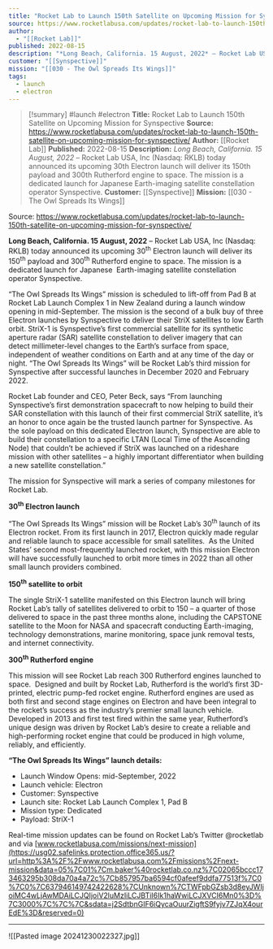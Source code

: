 ```yaml
---
title: "Rocket Lab to Launch 150th Satellite on Upcoming Mission for Synspective "
source: https://www.rocketlabusa.com/updates/rocket-lab-to-launch-150th-satellite-on-upcoming-mission-for-synspective/
author:
  - "[[Rocket Lab]]"
published: 2022-08-15
description: "*Long Beach, California. 15 August, 2022* – Rocket Lab USA, Inc (Nasdaq: RKLB) today announced its upcoming 30th Electron launch will deliver its 150th payload and 300th Rutherford engine to space. The mission is a dedicated launch for Japanese Earth-imaging satellite constellation operator Synspective."
customer: "[[Synspective]]"
mission: "[[030 - The Owl Spreads Its Wings]]"
tags:
  - launch
  - electron
---
```

>[!summary]
#launch #electron
**Title:** Rocket Lab to Launch 150th Satellite on Upcoming Mission for Synspective 
**Source:** https://www.rocketlabusa.com/updates/rocket-lab-to-launch-150th-satellite-on-upcoming-mission-for-synspective/
**Author:** [[Rocket Lab]]
**Published:** 2022-08-15
**Description:** *Long Beach, California. 15 August, 2022* – Rocket Lab USA, Inc (Nasdaq: RKLB) today announced its upcoming 30th Electron launch will deliver its 150th payload and 300th Rutherford engine to space. The mission is a dedicated launch for Japanese Earth-imaging satellite constellation operator Synspective.
**Customer:** [[Synspective]]
**Mission:** [[030 - The Owl Spreads Its Wings]]

Source: https://www.rocketlabusa.com/updates/rocket-lab-to-launch-150th-satellite-on-upcoming-mission-for-synspective/

**Long Beach, California. 15 August, 2022** – Rocket Lab USA, Inc (Nasdaq: RKLB) today announced its upcoming 30<sup>th</sup> Electron launch will deliver its 150<sup>th</sup> payload and 300<sup>th</sup> Rutherford engine to space. The mission is a dedicated launch for Japanese  Earth-imaging satellite constellation operator Synspective.

“The Owl Spreads Its Wings” mission is scheduled to lift-off from Pad B at Rocket Lab Launch Complex 1 in New Zealand during a launch window opening in mid-September. The mission is the second of a bulk buy of three Electron launches by Synspective to deliver their StriX satellites to low Earth orbit. StriX-1 is Synspective’s first commercial satellite for its synthetic aperture radar (SAR) satellite constellation to deliver imagery that can detect millimeter-level changes to the Earth’s surface from space, independent of weather conditions on Earth and at any time of the day or night. “The Owl Spreads Its Wings” will be Rocket Lab’s third mission for Synspective after successful launches in December 2020 and February 2022.

Rocket Lab founder and CEO, Peter Beck, says “From launching Synspective’s first demonstration spacecraft to now helping to build their SAR constellation with this launch of their first commercial StriX satellite, it’s an honor to once again be the trusted launch partner for Synspective. As the sole payload on this dedicated Electron launch, Synspective are able to build their constellation to a specific LTAN (Local Time of the Ascending Node) that couldn’t be achieved if StriX was launched on a rideshare mission with other satellites – a highly important differentiator when building a new satellite constellation.”

The mission for Synspective will mark a series of company milestones for Rocket Lab.

**30<sup>th</sup> Electron launch**

“The Owl Spreads Its Wings” mission will be Rocket Lab’s 30<sup>th</sup> launch of its Electron rocket. From its first launch in 2017, Electron quickly made regular and reliable launch to space accessible for small satellites.  As the United States’ second most-frequently launched rocket, with this mission Electron will have successfully launched to orbit more times in 2022 than all other small launch providers combined.

**150<sup>th</sup> satellite to orbit**

The single StriX-1 satellite manifested on this Electron launch will bring Rocket Lab’s tally of satellites delivered to orbit to 150 – a quarter of those delivered to space in the past three months alone, including the CAPSTONE satellite to the Moon for NASA and spacecraft conducting Earth-imaging, technology demonstrations, marine monitoring, space junk removal tests, and internet connectivity.

**300<sup>th</sup> Rutherford engine**

This mission will see Rocket Lab reach 300 Rutherford engines launched to space.  Designed and built by Rocket Lab, Rutherford is the world’s first 3D-printed, electric pump-fed rocket engine. Rutherford engines are used as both first and second stage engines on Electron and have been integral to the rocket’s success as the industry’s premier small launch vehicle. Developed in 2013 and first test fired within the same year, Rutherford’s unique design was driven by Rocket Lab’s desire to create a reliable and high-performing rocket engine that could be produced in high volume, reliably, and efficiently.

**“The Owl Spreads Its Wings” launch details:** 

- Launch Window Opens: mid-September, 2022
- Launch vehicle: Electron
- Customer: Synspective
- Launch site: Rocket Lab Launch Complex 1, Pad B
- Mission type: Dedicated
- Payload: StriX-1

Real-time mission updates can be found on Rocket Lab’s Twitter @rocketlab and via [www.rocketlabusa.com/missions/next-mission](https://usg02.safelinks.protection.office365.us/?url=http%3A%2F%2Fwww.rocketlabusa.com%2Fmissions%2Fnext-mission&data=05%7C01%7Cm.baker%40rocketlab.co.nz%7C02065bccc173463295b308da70a4a72c%7Cb857957ba6594cf0afeef9ddfa77513f%7C0%7C0%7C637946149742422628%7CUnknown%7CTWFpbGZsb3d8eyJWIjoiMC4wLjAwMDAiLCJQIjoiV2luMzIiLCJBTiI6Ik1haWwiLCJXVCI6Mn0%3D%7C3000%7C%7C%7C&sdata=j2SdtbnGIF6iQycaOuurZigftS9fyjv7ZJqX4ourEdE%3D&reserved=0)

---

![[Pasted image 20241230022327.jpg]]